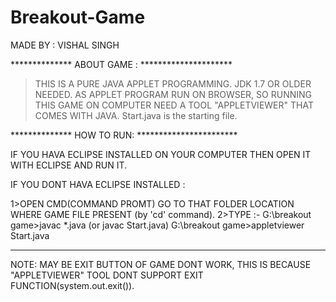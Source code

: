 # Breakout-Game

MADE BY : VISHAL SINGH

************** ABOUT GAME : *********************

>THIS IS A PURE JAVA APPLET PROGRAMMING. 
>JDK 1.7 OR OLDER NEEDED.
>AS APPLET PROGRAM RUN ON BROWSER, SO RUNNING THIS GAME ON COMPUTER NEED A TOOL "APPLETVIEWER" THAT COMES WITH JAVA.
>Start.java is the starting file.

************** HOW TO RUN: ***********************

IF YOU HAVA ECLIPSE INSTALLED ON YOUR COMPUTER THEN OPEN IT WITH ECLIPSE AND RUN IT.

IF YOU DONT HAVA ECLIPSE INSTALLED :

1>OPEN CMD(COMMAND PROMT) GO TO THAT FOLDER LOCATION WHERE GAME FILE PRESENT (by 'cd' command).
2>TYPE :-
		G:\breakout game>javac *.java				(or javac Start.java)
		G:\breakout game>appletviewer Start.java




***************************************************************************************************************************



NOTE: MAY BE EXIT BUTTON OF GAME DONT WORK, THIS IS BECAUSE "APPLETVIEWER" TOOL DONT SUPPORT EXIT FUNCTION(system.out.exit()).
